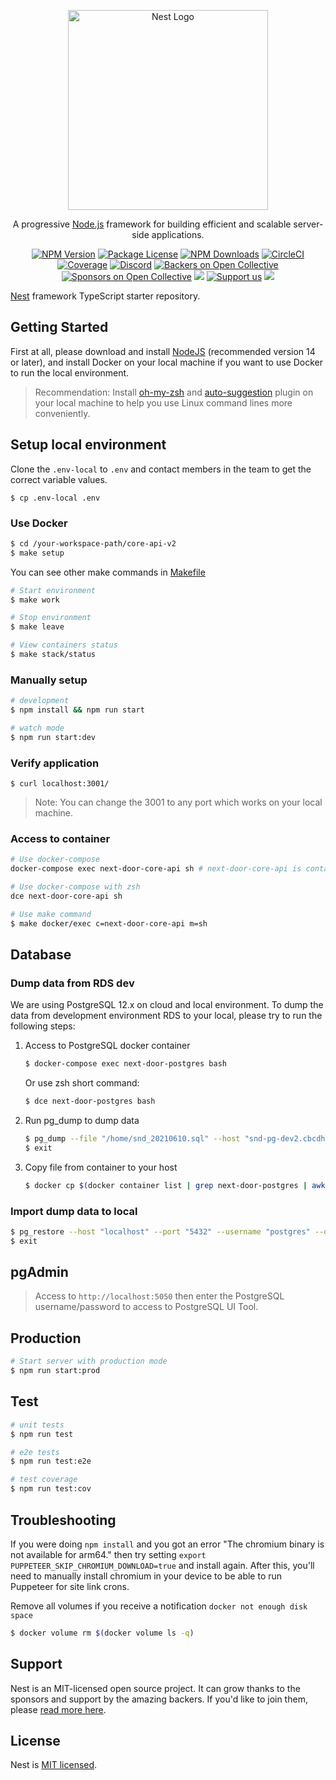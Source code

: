 <p align="center">
  <a href="http://nestjs.com/" target="blank"><img src="https://nestjs.com/img/logo_text.svg" width="320" alt="Nest Logo" /></a>
</p>

[circleci-image]: https://img.shields.io/circleci/build/github/nestjs/nest/master?token=abc123def456
[circleci-url]: https://circleci.com/gh/nestjs/nest

  <p align="center">A progressive <a href="http://nodejs.org" target="_blank">Node.js</a> framework for building efficient and scalable server-side applications.</p>
    <p align="center">
<a href="https://www.npmjs.com/~nestjscore" target="_blank"><img src="https://img.shields.io/npm/v/@nestjs/core.svg" alt="NPM Version" /></a>
<a href="https://www.npmjs.com/~nestjscore" target="_blank"><img src="https://img.shields.io/npm/l/@nestjs/core.svg" alt="Package License" /></a>
<a href="https://www.npmjs.com/~nestjscore" target="_blank"><img src="https://img.shields.io/npm/dm/@nestjs/common.svg" alt="NPM Downloads" /></a>
<a href="https://circleci.com/gh/nestjs/nest" target="_blank"><img src="https://img.shields.io/circleci/build/github/nestjs/nest/master" alt="CircleCI" /></a>
<a href="https://coveralls.io/github/nestjs/nest?branch=master" target="_blank"><img src="https://coveralls.io/repos/github/nestjs/nest/badge.svg?branch=master#9" alt="Coverage" /></a>
<a href="https://discord.gg/G7Qnnhy" target="_blank"><img src="https://img.shields.io/badge/discord-online-brightgreen.svg" alt="Discord"/></a>
<a href="https://opencollective.com/nest#backer" target="_blank"><img src="https://opencollective.com/nest/backers/badge.svg" alt="Backers on Open Collective" /></a>
<a href="https://opencollective.com/nest#sponsor" target="_blank"><img src="https://opencollective.com/nest/sponsors/badge.svg" alt="Sponsors on Open Collective" /></a>
  <a href="https://paypal.me/kamilmysliwiec" target="_blank"><img src="https://img.shields.io/badge/Donate-PayPal-ff3f59.svg"/></a>
    <a href="https://opencollective.com/nest#sponsor"  target="_blank"><img src="https://img.shields.io/badge/Support%20us-Open%20Collective-41B883.svg" alt="Support us"></a>
  <a href="https://twitter.com/nestframework" target="_blank"><img src="https://img.shields.io/twitter/follow/nestframework.svg?style=social&label=Follow"></a>
</p>
  <!--[![Backers on Open Collective](https://opencollective.com/nest/backers/badge.svg)](https://opencollective.com/nest#backer)
  [![Sponsors on Open Collective](https://opencollective.com/nest/sponsors/badge.svg)](https://opencollective.com/nest#sponsor)-->


[Nest](https://github.com/nestjs/nest) framework TypeScript starter repository.

## Getting Started

First at all, please download and install [NodeJS](https://nodejs.org/en/download/) (recommended version 14 or later), and install Docker on your local machine if you want to use Docker to run the local environment.



> Recommendation: Install [oh-my-zsh](https://github.com/ohmyzsh/ohmyzsh) and [auto-suggestion](https://github.com/zsh-users/zsh-autosuggestions/blob/master/INSTALL.md) plugin on your local machine to help you use Linux command lines more conveniently.

## Setup local environment

Clone the `.env-local` to `.env` and contact members in the team to get the correct variable values.

```
$ cp .env-local .env
```

### Use Docker

```sh
$ cd /your-workspace-path/core-api-v2
$ make setup
```

You can see other make commands in [Makefile](./Makefile)

```sh
# Start environment
$ make work

# Stop environment
$ make leave

# View containers status
$ make stack/status
```

### Manually setup

```bash
# development
$ npm install && npm run start

# watch mode
$ npm run start:dev
```

### Verify application

```
$ curl localhost:3001/
```

> Note: You can change the 3001 to any port which works on your local machine.

### Access to container

```sh
# Use docker-compose
docker-compose exec next-door-core-api sh # next-door-core-api is container name

# Use docker-compose with zsh
dce next-door-core-api sh

# Use make command
$ make docker/exec c=next-door-core-api m=sh
```

## Database

### Dump data from RDS dev

We are using PostgreSQL 12.x on cloud and local environment. To dump the data from development environment RDS to your local, please try to run the following steps:

1. Access to PostgreSQL docker container
   
    ```sh
    $ docker-compose exec next-door-postgres bash
    ```

    Or use zsh short command:

    ```sh
    $ dce next-door-postgres bash
    ```

2. Run pg_dump to dump data

    ```sh
    $ pg_dump --file "/home/snd_20210610.sql" --host "snd-pg-dev2.cbcdhoiotoy8.ap-southeast-1.rds.amazonaws.com" --port "5432" --username "snd" --verbose --format=t --blobs --encoding "UTF8" "snd"
    $ exit
    ```

3. Copy file from container to your host
   
   ```sh
   $ docker cp $(docker container list | grep next-door-postgres | awk '{print $1}'):/home/snd_20210610.sql ./snd_20210610.sql
   ```

### Import dump data to local

```sh
$ pg_restore --host "localhost" --port "5432" --username "postgres" --dbname "snd" --verbose "/home/snd_20210610.sql"
$ exit
```

## pgAdmin

>Access to `http://localhost:5050` then enter the PostgreSQL username/password to access to PostgreSQL UI Tool.

## Production

```sh
# Start server with production mode
$ npm run start:prod
```

## Test

```bash
# unit tests
$ npm run test

# e2e tests
$ npm run test:e2e

# test coverage
$ npm run test:cov
```

## Troubleshooting

If you were doing `npm install` and you got an error "The chromium binary is not available for arm64." then try setting `export PUPPETEER_SKIP_CHROMIUM_DOWNLOAD=true` and install again. After this, you'll need to manually install chromium in your device to be able to run Puppeteer for site link crons.

Remove all volumes if you receive a notification `docker not enough disk space` 

```sh
$ docker volume rm $(docker volume ls -q)
```

## Support

Nest is an MIT-licensed open source project. It can grow thanks to the sponsors and support by the amazing backers. If you'd like to join them, please [read more here](https://docs.nestjs.com/support).

## License

Nest is [MIT licensed](LICENSE).


